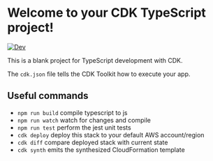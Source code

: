 # Welcome to your CDK TypeScript project!

[![Dev](https://github.com/Platform-Suite-CRT/CRT-backend/actions/workflows/main.yml/badge.svg?branch=main)](https://github.com/Platform-Suite-CRT/CRT-backend/actions/workflows/main.yml)

This is a blank project for TypeScript development with CDK.

The `cdk.json` file tells the CDK Toolkit how to execute your app.

## Useful commands

- `npm run build` compile typescript to js
- `npm run watch` watch for changes and compile
- `npm run test` perform the jest unit tests
- `cdk deploy` deploy this stack to your default AWS account/region
- `cdk diff` compare deployed stack with current state
- `cdk synth` emits the synthesized CloudFormation template
